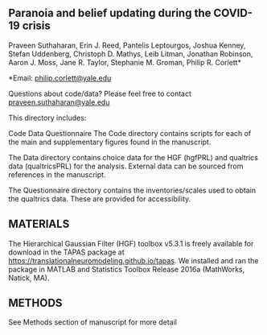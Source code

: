 ## Paranoia and belief updating during the COVID-19 crisis

Praveen Suthaharan, Erin J. Reed, Pantelis Leptourgos, Joshua Kenney, Stefan Uddenberg, Christoph D. Mathys, Leib Litman, Jonathan Robinson, Aaron J. Moss, Jane R. Taylor, Stephanie M. Groman, Philip R. Corlett*

*Email: philip.corlett@yale.edu

Questions about code/data? Please feel free to contact praveen.suthaharan@yale.edu

This directory includes:

Code
Data
Questionnaire
The Code directory contains scripts for each of the main and supplementary figures found in the manuscript.

The Data directory contains choice data for the HGF (hgfPRL) and qualtrics data (qualtricsPRL) for the analysis. External data can be sourced from references in the manuscript.

The Questionnaire directory contains the inventories/scales used to obtain the qualtrics data. These are provided for accessibility.

## MATERIALS

The Hierarchical Gaussian Filter (HGF) toolbox v5.3.1 is freely available for download in the TAPAS package at https://translationalneuromodeling.github.io/tapas. We installed and ran the package in MATLAB and Statistics Toolbox Release 2016a (MathWorks, Natick, MA).

## METHODS

See Methods section of manuscript for more detail
